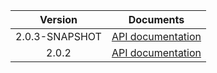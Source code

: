 | Version | Documents |
|:---:|---|
| 2.0.3-SNAPSHOT | [API documentation](2.0.3-SNAPSHOT) |
| 2.0.2 | [API documentation](2.0.2) |
